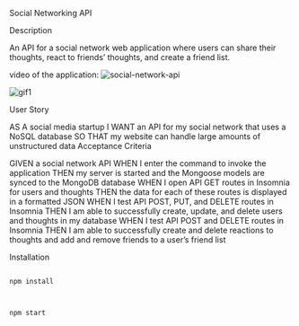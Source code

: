 Social Networking API

     

Description

An API for a social network web application where users can share their thoughts, react to friends’ thoughts, and create a friend list.

video of the application:
![social-network-api](./assets/users.gif)

![gif1](https://user-images.githubusercontent.com/55413812/169722690-f2809c26-3a05-46fc-9f10-58f9c1c5525c.gif)



User Story

AS A social media startup
I WANT an API for my social network that uses a NoSQL database
SO THAT my website can handle large amounts of unstructured data
Acceptance Criteria

GIVEN a social network API
WHEN I enter the command to invoke the application
THEN my server is started and the Mongoose models are synced to the MongoDB database
WHEN I open API GET routes in Insomnia for users and thoughts
THEN the data for each of these routes is displayed in a formatted JSON
WHEN I test API POST, PUT, and DELETE routes in Insomnia
THEN I am able to successfully create, update, and delete users and thoughts in my database
WHEN I test API POST and DELETE routes in Insomnia
THEN I am able to successfully create and delete reactions to thoughts and add and remove friends to a user’s friend list


Installation

```clone down

npm install



npm start
```
